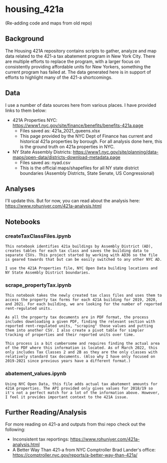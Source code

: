 # housing_421a
(Re-adding code and maps from old repo)


## Background
The Housing 421A repository contains scripts to gather, analyze and map data related to the 421-a tax abatement program in New York City. There are multiple efforts to replace the program, with a larger focus on consistently providing affordable units for New Yorkers, something the current program has failed at. The data generated here is in support of efforts to highlight many of the 421-a shortcomings. 


## Data

I use a number of data sources here from various places. I have provided links to them below:
- 421A Properties NYC: https://www1.nyc.gov/site/finance/benefits/benefits-421a.page 
    - Files saved as: 421a_2021_queens.xlsx
    - This page provided by the NYC Dept of Finance has current and historical 421a properties by borough. For all analysis done here, this is the ground truth on 421a properties in NYC. 
- NY State Assembly Districts: https://www1.nyc.gov/site/planning/data-maps/open-data/districts-download-metadata.page 
    - Files saved as: nyad.csv
    - This is the official maps/shapefiles for all NY state district boundaries (Assembly Districts, State Senate, US Congressional)


## Analyses

I'll update this. But for now, you can read about the analysis here: https://www.rohuniyer.com/421a-analysis.html 


## Notebooks

### createTaxClassFiles.ipynb
    This notebook identifies 421a buildings by Assembly District (AD), creates tables for each tax class and saves the building data to separate CSVs. This project started by working with AD36 so the file is geared towards that but can be easily switched to any other NYC AD. 

    I use the 421A Properties file, NYC Open Data building locations and NY State Assembly District boundaries. 

### scrape_propertyTax.ipynb

    This notebook takes the newly created tax class files and uses them to access the property tax forms for each 421A building for 2019, 2020, and 2021. For each building, we are looking for the number of reported rent-regulated units. 

    As all the property tax documents are in PDF format, the process includes downloading a given PDF, finding the relevant section with reported rent-regulated units, "scraping" those values and putting them into another CSV. I also create a pivot table for simpler tracking of properties and their reported units over time. 
    
    This process is a bit cumbersome and requires finding the actual area of the PDF where this information is located. As of March 2022, this only includes Tax Classes 2 and 2B as they are the only classes with relatively standard tax documents. (Also why I have only focused on 2019-2021 since previous years have a different format.)

### abatement_values.ipynb

    Using NYC Open Data, this file adds actual tax abatement amounts for 421A properties. The API provided only gives values for 2018/19 so it's not a perfect match for a lot of the information above. However, I feel it provides important context to the 421A issue. 



## Further Reading/Analysis
For more reading on 421-a and outputs from thsi repo check out the following:
- Inconsistent tax reportings: https://www.rohuniyer.com/421a-analysis.html 
- A Better Way Than 421-a from NYC Comptroller Brad Lander's office: https://comptroller.nyc.gov/reports/a-better-way-than-421a/ 




